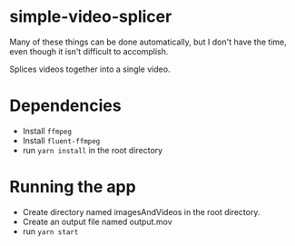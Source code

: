 # simple-video-splicer
Many of these things can be done automatically, but I don't have the time, even though it isn't difficult to accomplish.

Splices videos together into a single video.

# Dependencies
- Install `ffmpeg`
- Install `fluent-ffmpeg`
- run `yarn install` in the root directory

# Running the app
- Create directory named imagesAndVideos in the root directory.
- Create an output file named output.mov
- run `yarn start`
